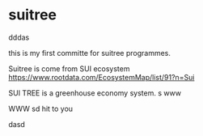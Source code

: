 # suitree
dddas 

this is my first committe for suitree programmes.

Suitree is come from SUI ecosystem
https://www.rootdata.com/EcosystemMap/list/91?n=Sui


SUI TREE is a greenhouse economy system.
s 
www

WWW
sd 
hit to you



dasd 
